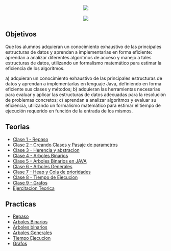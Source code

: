 <div align="center"> 
<img src="https://readme-typing-svg.demolab.com?font=Fira+Code&size=20&duration=1200&pause=1000&color=FFFFF&center=true&width=435&lines=Algoritmos y estrucutra de datos"/>
</div>
﻿<div align="center">
<img src="https://miro.medium.com/v2/resize:fit:720/format:webp/1*Ut55XNszCQPxCG9qaEQfAw.png"/>



</div>

<h2>Objetivos</h2>

Que los alumnos adquieran un conocimiento exhaustivo de las principales estructuras de datos y
aprendan a implementarlas en forma eficiente: aprendan a analizar diferentes algoritmos de acceso y
manejo a tales estructuras de datos, utilizando un formalismo matemático para estimar la eficiencia de los
algoritmos.

a) adquieran un conocimiento exhaustivo de las principales estructuras de datos y aprendan a
implementarlas en lenguaje Java, definiendo en forma eficiente sus clases y métodos;
b) adquieran las herramientas necesarias para evaluar y aplicar las estructuras de datos adecuadas para
la resolución de problemas concretos;
c) aprendan a analizar algoritmos y evaluar su eficiencia, utilizando un formalismo matemático para
estimar el tiempo de ejecución requerido en función de la entrada de los mismos.


<h2>Teorias</h2>

- [Clase 1 - Repaso](Teorias/Dia%201/)
- [Clase 2 - Creando Clases y Pasaje de parametros](Teorias/Dia%202/)
- [Clase 3 - Herencia y abstracion](Teorias/Dia%203/)
- [Clase 4 - Arboles Binarios](Teorias/Dia%204/)
- [Clase 5 - Arboles Binarios en JAVA](Teorias/Dia%205/)
- [Clase 6 - Arboles Generales](Teorias/Dia%206/)
- [Clase 7 - Heap y Cola de prioridades](Teorias/Dia%207/)
- [Clase 8 - Tiempo de Ejecucion](Teorias/Dia%208/)
- [Clase 9 - Grafos](Teorias/Dia%209/)
- [Ejercitacion Teorica](Teorias/Ejercitacion%20teorica/)



<h2>Practicas</h2>

- [Repaso](Practica/src/practica1/)
- [Arboles Binarios](Practica/src/tp02/)
- [Arboles binarios](Practica/src/tp03/)
- [Arboles Generales](Practica/src/tp04/)
- [Tiempo Ejecucion](Practica/src/practicaTP/2023ayedTP05%20-%20Análisis%20de%20Algoritmos.pdf)
- [Grafos](Practica/src/tp05/)


